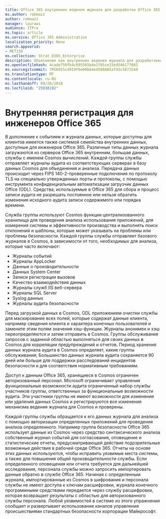 ```yaml
---
title: Office 365 внутренних ведения журнала для разработки Office 365
ms.author: robmazz
author: robmazz
manager: laurawi
audience: ITPro
ms.topic: article
ms.service: Office 365 Administration
localization_priority: None
search.appverid:
- MET150
ms.collection: Strat_O365_Enterprise
description: Объяснение как внутренних ведения журнала для разработчиков Office 365 группы works.
ms.openlocfilehash: 4cade759fb4c095565b4e1f85ce15ed546177082
ms.sourcegitcommit: 7956955cd919f6e00b64e4506605a743c5872549
ms.translationtype: MT
ms.contentlocale: ru-RU
ms.lasthandoff: 09/26/2018
ms.locfileid: "25038192"
---
```

# <a name="internal-logging-for-office-365-engineering"></a>Внутренняя регистрация для инженеров Office 365
В дополнение к событиям и журнала данных, которые доступны для клиентов имеется также системой семейства внутренних данных, доступные для инженеров Office 365. Различные типы данных журнала загружаются из серверов Office 365 внутренним, большая данных, службы с именем Cosmos вычислений. Каждой группы службы отправляет журналы аудита из соответствующих серверах в базу данных Cosmos для объединения и анализа. Передача данных происходит через FIPS 140-2-проверенные подключения по протоколу TLS на специально утвержденных порты и протоколы, с помощью инструмента конфиденциальным автоматизации загрузчик данных Office (ODL). Средства, используемые в Office 365 для сбора и процесс записи аудита не разрешать постоянное или нельзя обратить изменения исходного аудита записи содержимого или порядка времени.

Служба группы используют Cosmos функции централизованного хранилища для проведения анализа использования приложений, для измерения системы и эффективности производства и выполнять поиск отклонений и шаблоны, которые может указывать на проблемы или проблемы безопасности. Каждой группы службы отправляет базового журналов в Cosmos, в зависимости от того, необходимых для анализа, которые часто включают:
- Журналы событий
- Журналы AppLocker
- Данные о производительности
- Данных System Center
- Записи регистрации вызовов
- Качество взаимодействия данных
- Журналы служб IIS веб-сервера
- Журналы SQL Server
- Syslog данных
- Журналы аудита безопасности

Перед загрузкой данных в Cosmos, ODL приложением очистки службы для маскирование всех полей, которые содержат данные клиента, например сведения клиента и характера конечных пользователей и замените этим полям значения хэш-функции. Журналы анонимен и хэш переопределяются и затем отправить в Cosmos. Группы обслуживания запросов с заданной областью выполняться для своих данных в Cosmos для корреляции предупреждений и отчетов. Период хранения данных журнала аудита в Cosmos определяет, какие группы обслуживания; Большинство данных журнала аудита сохраняется 90 дней или больше для поддержки расследований инцидентов безопасности и для соответствия нормативным требованиям.

Доступ к данным Office 365, хранящиеся в Cosmos ограничен авторизованный персонал. Microsoft ограничивает управления функциональные возможности аудита ограниченный набор службы участников группы, ответственных за функциональные возможности аудита. Эти участники группы не имеют возможности для изменения или удаления данных Cosmos и регистрируются все изменения механизма ведения журнала для Cosmos и проверены.

Каждой группы службы обращается к его данных журнала для анализа с помощью авторизации определенных приложений для проведения анализа определенного. Например группа безопасности Office 365 использует данные из Cosmos через средство синтаксического анализа собственный журнал событий для согласования, оповещение и статистические отчеты, предусматривающей действие подозрительные возможные действия в рабочей среде Office 365. Отчеты на основе этих данных используются, чтобы исправить уязвимые места системы, а также для повышения общей производительности службы. Если определенного оповещения или отчета требуется для дальнейшей исследования, персонала службы можно запросить импортировать данные обратно в службе Office 365. Начиная с определенным журнала, импортированные из Cosmos в шифрования и персонала службы не имеют доступа к ключам расшифровки, журнала конечного программными средствами передается через службу расшифровки, которая возвращает результаты с областью для авторизованного службы персонала. Любой уязвимостей в системе из этого упражнения сообщает и развертывает использование каналов управления происшествиями стандартных безопасности корпорации Майкрософт.
